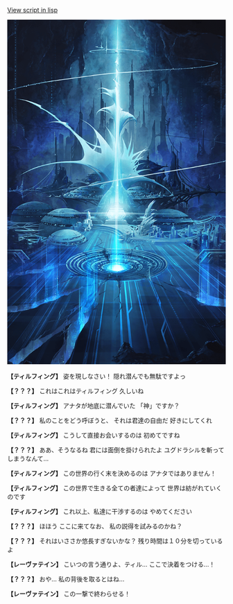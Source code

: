 [View script in lisp](../scripts/101105043.txt)

![profound.png](../images/backgrounds/profound.png)

**【ティルフィング】**
姿を現しなさい！
隠れ潜んでも無駄ですよっ

**【？？？】**
これはこれはティルフィング
久しいね

**【ティルフィング】**
アナタが地底に潜んでいた
「神」ですか？

**【？？？】**
私のことをどう呼ぼうと、
それは君達の自由だ
好きにしてくれ

**【ティルフィング】**
こうして直接お会いするのは
初めてですね

**【？？？】**
ああ、そうなるね
君には面倒を掛けられたよ
ユグドラシルを斬ってしまうなんて…

**【ティルフィング】**
この世界の行く末を決めるのは
アナタではありません！

**【ティルフィング】**
この世界で生きる全ての者達によって
世界は紡がれていくのです

**【ティルフィング】**
これ以上、私達に干渉するのは
やめてください

**【？？？】**
ほほう
ここに来てなお、
私の説得を試みるのかね？

**【？？？】**
それはいささか悠長すぎないかな？
残り時間は１０分を切っているよ

**【レーヴァテイン】**
こいつの言う通りよ、ティル…
ここで決着をつける…！

**【？？？】**
おや…
私の背後を取るとはね…

**【レーヴァテイン】**
この一撃で終わらせる！